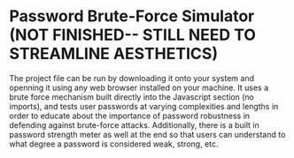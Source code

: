 # Password Brute-Force Simulator (NOT FINISHED-- STILL NEED TO STREAMLINE AESTHETICS)
The project file can be run by downloading it onto your system and openning it using any web browser installed on your machine. It uses a brute force mechanism built directly into the Javascript section (no imports), and tests user passwords at varying complexities and lengths in order to educate about the importance of password robustness in defending against brute-force attacks. Additionally, there is a built in password strength meter as well at the end so that users can understand to what degree a password is considered weak, strong, etc.
